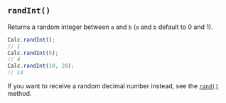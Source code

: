 ## `randInt()`

Returns a random integer between `a` and `b` (`a` and `b` default to 0 and 1).

```javascript
Calc.randInt();
// 1
Calc.randInt(5);
// 4
Calc.randInt(10, 20);
// 14
```

If you want to receive a random decimal number instead, see the [`rand()`](/calc/docs/rand/) method.

